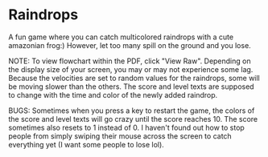 Raindrops
=========

A fun game where you can catch multicolored raindrops with a cute amazonian frog:) However, let too many spill on the ground and you lose.

NOTE: To view flowchart within the PDF, click "View Raw". Depending on the display size of your screen, you may or may not experience some lag. Because the velocities are set to random values for the raindrops, some will be moving slower than the others. The score and level texts are supposed to change with the time and color of the newly added raindrop.

BUGS: Sometimes when you press a key to restart the game, the colors of the score and level texts will go crazy until the score reaches 10. The score sometimes also resets to 1 instead of 0. I haven't found out how to stop people from simply swiping their mouse across the screen to catch everything yet (I want some people to lose lol).
